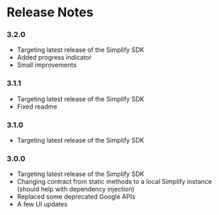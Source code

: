# Release Notes

### 3.2.0
* Targeting latest release of the Simplify SDK
* Added progress indicator
* Small improvements

### 3.1.1
* Targeting latest release of the Simplify SDK
* Fixed readme

### 3.1.0
* Targeting latest release of the Simplify SDK

### 3.0.0
* Targeting latest release of the Simplify SDK
* Changing contract from static methods to a local Simplify instance (should help with dependency injection)
* Replaced some deprecated Google APIs
* A few UI updates